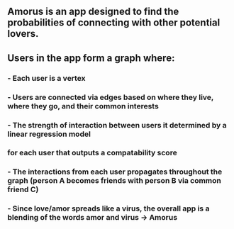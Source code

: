 ## Amorus is an app designed to find the probabilities of connecting with other potential lovers.
## Users in the app form a graph where:
  ### - Each user is a vertex
  ### - Users are connected via edges based on where they live, where they go, and their common interests
  ### - The strength of interaction between users it determined by a linear regression model
  ###   for each user that outputs a compatability score
  ### - The interactions from each user propagates throughout the graph (person A becomes friends with person B via common friend C)
  ###  - Since love/amor spreads like a virus, the overall app is a blending of the words amor and virus -> **__Amorus__**
  
